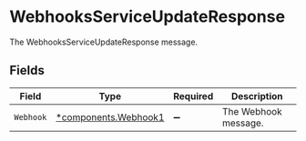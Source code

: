 # WebhooksServiceUpdateResponse

The WebhooksServiceUpdateResponse message.


## Fields

| Field                                                       | Type                                                        | Required                                                    | Description                                                 |
| ----------------------------------------------------------- | ----------------------------------------------------------- | ----------------------------------------------------------- | ----------------------------------------------------------- |
| `Webhook`                                                   | [*components.Webhook1](../../models/components/webhook1.md) | :heavy_minus_sign:                                          | The Webhook message.                                        |